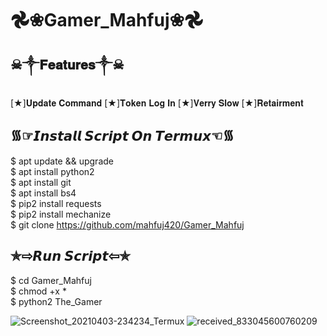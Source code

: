 # 𖣘❀Gamer_Mahfuj❀𖣘

## ☠︎︎༒︎𝐅𝐞𝐚𝐭𝐮𝐫𝐞𝐬༒︎☠︎︎

[★]𝐔𝐩𝐝𝐚𝐭𝐞 𝐂𝐨𝐦𝐦𝐚𝐧𝐝
[★]𝐓𝐨𝐤𝐞𝐧 𝐋𝐨𝐠 𝐈𝐧
[★]𝐕𝐞𝐫𝐫𝐲 𝐒𝐥𝐨𝐰
[★]𝐑𝐞𝐭𝐚𝐢𝐫𝐦𝐞𝐧𝐭

## ᯾☞︎︎︎𝙄𝙣𝙨𝙩𝙖𝙡𝙡 𝙎𝙘𝙧𝙞𝙥𝙩 𝙊𝙣 𝙏𝙚𝙧𝙢𝙪𝙭☜︎︎︎᯾

$ apt update && upgrade  
$ apt install python2  
$ apt install git  
$ apt install bs4  
$ pip2 install requests  
$ pip2 install mechanize  
$ git clone https://github.com/mahfuj420/Gamer_Mahfuj

## ✯⇨𝙍𝙪𝙣 𝙎𝙘𝙧𝙞𝙥𝙩⇦✯

$ cd Gamer_Mahfuj  
$ chmod +x *  
$ python2 The_Gamer 

![Screenshot_20210403-234234_Termux](https://user-images.githubusercontent.com/64296613/113496932-7c30d800-9520-11eb-889d-805a6449c387.jpg)
![received_833045600760209](https://user-images.githubusercontent.com/64296613/113496958-b4d0b180-9520-11eb-92a9-68608baa5a1d.jpeg)


